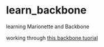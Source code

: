 # learn_backbone
learning Marionette and Backbone

working through [this backbone tuorial](https://marionette.gitbooks.io/marionette-guides/content/en/getting_started/tutorial/index.html)
